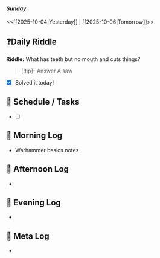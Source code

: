 #### *Sunday*
<<[[2025-10-04|Yesterday]] | [[2025-10-06|Tomorrow]]>>
## ❓Daily Riddle
**Riddle:** What has teeth but no mouth and cuts things?
> [!tip]- Answer
> A saw

- [x] Solved it today!
## 📅 Schedule / Tasks
- [ ] 

## 🐓 Morning Log
- Warhammer basics notes

## 🌿 Afternoon Log
- 

## 🌙 Evening Log
- 

## 🧠 Meta Log
- 